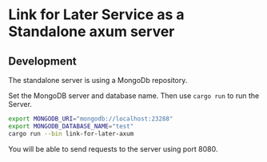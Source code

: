 # Link for Later Service as a Standalone axum server

## Development

The standalone server is using a MongoDb repository.

Set the MongoDB server and database name. Then use `cargo run` to run the Server.

```sh
export MONGODB_URI="mongodb://localhost:23288"
export MONGODB_DATABASE_NAME="test"
cargo run --bin link-for-later-axum
```

You will be able to send requests to the server using port 8080.
